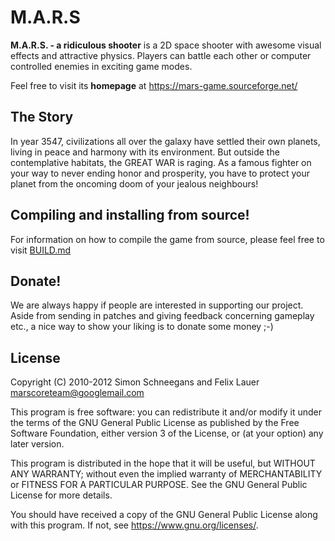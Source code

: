 # M.A.R.S

**M.A.R.S. - a ridiculous shooter** is a 2D space shooter with awesome visual effects and attractive physics. Players can battle each other or computer controlled enemies in exciting game modes.

Feel free to visit its **homepage** at https://mars-game.sourceforge.net/

## The Story

In year 3547, civilizations all over the galaxy have settled their own planets, living in peace and harmony with its environment. But outside the contemplative habitats, the GREAT WAR is raging. As a famous fighter on your way to never ending honor and prosperity, you have to protect your planet from the oncoming doom of your jealous neighbours!

## Compiling and installing from source!

For information on how to compile the game from source, please feel free to visit [BUILD.md](BUILD.md)

## Donate!

We are always happy if people are interested in supporting our project. Aside from sending in patches and giving feedback concerning gameplay etc., a nice way to show your liking is to donate some money ;-)

## License

Copyright (C) 2010-2012 Simon Schneegans and Felix Lauer <marscoreteam@googlemail.com>

This program is free software: you can redistribute it and/or modify it under the terms of the GNU General Public License as published by the Free Software Foundation, either version 3 of the License, or (at your option) any later version.

This program is distributed in the hope that it will be useful, but WITHOUT ANY WARRANTY; without even the implied warranty of MERCHANTABILITY or FITNESS FOR A PARTICULAR PURPOSE. See the GNU General Public License for more details.

You should have received a copy of the GNU General Public License along with this program. If not, see <https://www.gnu.org/licenses/>.
